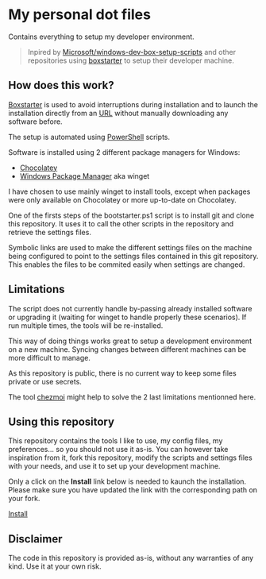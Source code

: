 # My personal dot files

Contains everything to setup my developer environment.

> Inpired by [Microsoft/windows-dev-box-setup-scripts](https://github.com/Microsoft/windows-dev-box-setup-scripts) and other repositories using [boxstarter](https://boxstarter.org/) to setup their developer machine.

## How does this work?

[Boxstarter](https://boxstarter.org/) is used to avoid interruptions during installation and to launch the installation directly from an [URL](https://boxstarter.org/package/nr/url?https://raw.githubusercontent.com/TechWatching/dotfiles/features/initialization/boxstarter.ps1) without manually downloading any software before. 

The setup is automated using [PowerShell](https://docs.microsoft.com/en-us/powershell/) scripts.

Software is installed using 2 different package managers for Windows: 
- [Chocolatey](https://chocolatey.org/)
- [Windows Package Manager](https://docs.microsoft.com/en-us/windows/package-manager/) aka winget

I have chosen to use mainly winget to install tools, except when packages were only available on Chocolatey or more up-to-date on Chocolatey.

One of the firsts steps of the bootstarter.ps1 script is to install git and clone this repository. It uses it to call the other scripts in the repository and retrieve the settings files.

Symbolic links are used to make the different settings files on the machine being configured to point to the settings files contained in this git repository. This enables the files to be commited easily when settings are changed.

## Limitations

The script does not currently handle by-passing already installed software or upgrading it (waiting for winget to handle properly these scenarios). If run multiple times, the tools will be re-installed.

This way of doing things works great to setup a development environment on a new machine. Syncing changes between different machines can be more difficult to manage.

As this repository is public, there is no current way to keep some files private or use secrets.

The tool [chezmoi](https://www.chezmoi.io/#considering-using-chezmoi) might help to solve the 2 last limitations mentionned here.


## Using this repository 

This repository contains the tools I like to use, my config files, my preferences... so you should not use it as-is. You can however take inspiration from it, fork this repository, modify the scripts and settings files with your needs, and use it to set up your development machine. 

Only a click on the **Install** link below is needed to kaunch the installation. Please make sure you have updated the link with the corresponding path on your fork.

[Install](https://boxstarter.org/package/nr/url?https://raw.githubusercontent.com/OxfordEconomics/dotfiles/features/initialization/boxstarter.ps1)

## Disclaimer

The code in this repository is provided as-is, without any warranties of any kind. Use it at your own risk.



